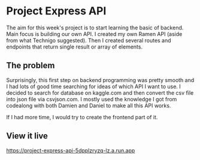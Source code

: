 # Project Express API

The aim for this week's project is to start learning the basic of backend. Main focus is building our own API. I created my own Ramen API (aside from what Technigo suggested). Then I created several routes and endpoints that return single result or array of elements.

## The problem

Surprisingly, this first step on backend programming was pretty smooth and I had lots of good time searching for ideas of which API I want to use. I decided to search for database on kaggle.com and then convert the csv file into json file via csvjson.com. I mostly used the knowledge I got from codealong with both Damien and Daniel to make all this API works. 

If I had more time, I would try to create the frontend part of it. 

## View it live

https://project-express-api-5dpplzryzq-lz.a.run.app
